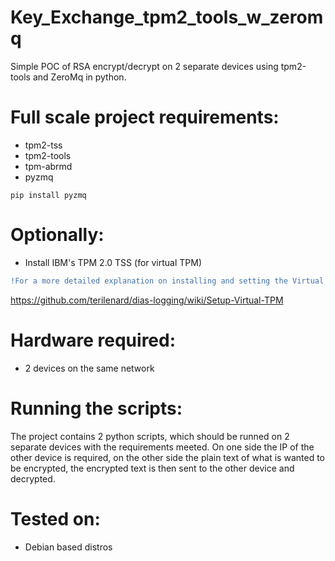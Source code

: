 # Key_Exchange_tpm2_tools_w_zeromq
Simple POC of RSA encrypt/decrypt on 2 separate devices using tpm2-tools and ZeroMq in python.
# Full scale project requirements:
- tpm2-tss
- tpm2-tools
- tpm-abrmd
- pyzmq
```
pip install pyzmq
```
# Optionally:
- Install IBM's TPM 2.0 TSS (for virtual TPM)
```diff
!For a more detailed explanation on installing and setting the Virtual TPM the following tutorial can be taken:
```
https://github.com/terilenard/dias-logging/wiki/Setup-Virtual-TPM

# Hardware required:
- 2 devices on the same network 
# Running the scripts:

The project contains 2 python scripts, which should be runned on 2 separate devices with the requirements meeted. 
On one side the IP of the other device is required, 
on the other side the plain text of what is wanted to be encrypted, the encrypted text is then sent to the other device and decrypted.

# Tested on:
- Debian based distros
